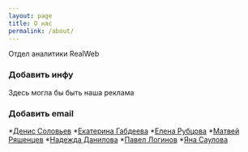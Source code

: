 ```yaml
---
layout: page
title: О нас
permalink: /about/
---
```


Отдел аналитики RealWeb

### Добавить инфу

Здесь могла бы быть наша реклама

### Добавить email

*[Денис Соловьев](mailto:solovyev@realweb.ru>)
*[Екатерина Габдеева](mailto:gabdeeva@realweb.ru)
*[Елена Рубцова](mailto:rubcova@realweb.ru)
*[Матвей Ряшенцев](mailto:ryashencev@realweb.ru)
*[Надежда Данилова](mailto:danilova@realweb.ru)
*[Павел Логинов](mailto:loginov@realweb.ru)
*[Яна Саулова](mailto:saulova@realweb.ru)
